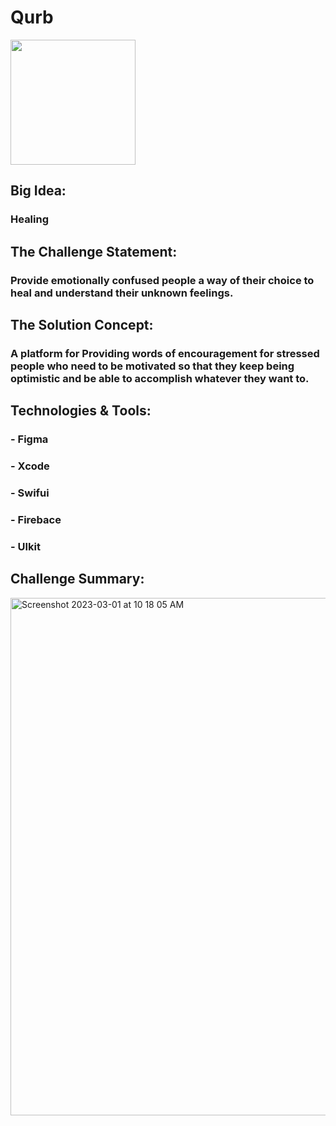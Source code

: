 # Qurb
<img src="https://user-images.githubusercontent.com/81257375/222067321-3f58c2d9-9c09-4bfb-a816-ff282c267b11.png" width="200">

## Big Idea:
### Healing

## The Challenge Statement:
### Provide emotionally confused people a way of their choice to heal and understand their unknown feelings.

## The Solution Concept:
### A platform for Providing words of encouragement for stressed people who need to be motivated so that they keep being optimistic and be able to accomplish whatever they want to.

## Technologies & Tools:
### - Figma
### - Xcode
### - Swifui
### - Firebace
### - UIkit








## Challenge Summary:
<img width="828" alt="Screenshot 2023-03-01 at 10 18 05 AM" src="https://user-images.githubusercontent.com/81257375/222070442-f88de308-75ba-488b-aaf3-2ce32c3f204c.png">
